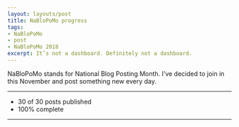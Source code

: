 ```yaml
---
layout: layouts/post
title: NaBloPoMo progress
tags: 
- NaBloPoMo
- post
- NaBloPoMo 2018
excerpt: It’s not a dashboard. Definitely not a dashboard.
---
```


NaBloPoMo stands for National Blog Posting Month. I’ve decided to join in this November and post something new every day.

***

- 30 of 30 posts published 
- 100% complete

***

